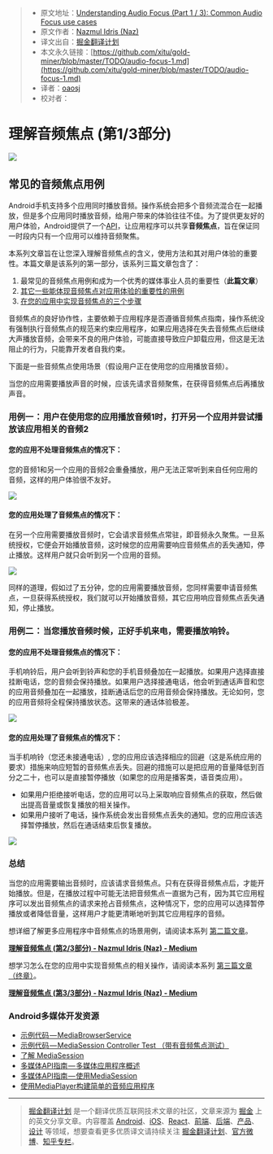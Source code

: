 > * 原文地址：[Understanding Audio Focus (Part 1 / 3): Common Audio Focus use cases](https://medium.com/google-developers/audio-focus-1-6b32689e4380)
> * 原文作者：[Nazmul Idris (Naz)](https://medium.com/@nazmul?source=post_header_lockup)
> * 译文出自：[掘金翻译计划](https://github.com/xitu/gold-miner)
> * 本文永久链接：[https://github.com/xitu/gold-miner/blob/master/TODO/audio-focus-1.md](https://github.com/xitu/gold-miner/blob/master/TODO/audio-focus-1.md)
> * 译者：[oaosj](https://github.com/oaosj)
> * 校对者：

# 理解音频焦点 (第1/3部分)

![](https://cdn-images-1.medium.com/max/2000/1*2_mUAwAihjBYMszQCCL0Mw.png)

## 常见的音频焦点用例

Android手机支持多个应用同时播放音频。操作系统会把多个音频流混合在一起播放，但是多个应用同时播放音频，给用户带来的体验往往不佳。为了提供更友好的用户体验，Android提供了一个[API](https://developer.android.com/guide/topics/media-apps/audio-focus.html)，让应用程序可以共享**音频焦点**，旨在保证同一时段内只有一个应用可以维持音频聚焦。

本系列文章旨在让您深入理解音频焦点的含义，使用方法和其对用户体验的重要性。本篇文章是该系列的第一部分，该系列三篇文章包含了：

1.  最常见的音频焦点用例和成为一个优秀的媒体事业人员的重要性（**此篇文章**）
2.  [其它一些能体现音频焦点对应用体验的重要性的用例](https://medium.com/@nazmul/audio-focus-2-42244043863a)
3.  [在您的应用中实现音频焦点的三个步骤](https://medium.com/@nazmul/audio-focus-3-cdc09da9c122)

音频焦点的良好协作性，主要依赖于应用程序是否遵循音频焦点指南，操作系统没有强制执行音频焦点的规范来约束应用程序，如果应用选择在失去音频焦点后继续大声播放音频，会带来不良的用户体验，可能直接导致应户卸载应用，但这是无法阻止的行为，只能靠开发者自我约束。

下面是一些音频焦点使用场景（假设用户正在使用您的应用播放音频）。

当您的应用需要播放声音的时候，应该先请求音频聚焦，在获得音频焦点后再播放声音。

### 用例一 ： 用户在使用您的应用播放音频1时，打开另一个应用并尝试播放该应用相关的音频2

#### 您的应用不处理音频焦点的情况下：

您的音频1和另一个应用的音频2会重叠播放，用户无法正常听到来自任何应用的音频，这样的用户体验很不友好。

![](https://cdn-images-1.medium.com/max/800/1*zaIB6fKmwSwhm_UM3Yox_A.png)

#### **您的应用处理了音频焦点的情况下：**

在另一个应用需要播放音频时，它会请求音频焦点常驻，即音频永久聚焦。一旦系统授权，它便会开始播放音频，这时候您的应用需要响应音频焦点的丢失通知，停止播放。这样用户就只会听到另一个应用的音频。

![](https://cdn-images-1.medium.com/max/800/1*xk8Tio4_XxtmuoH9CK7qkQ.png)

同样的道理，假如过了五分钟，您的应用需要播放音频，您同样需要申请音频焦点，一旦获得系统授权，我们就可以开始播放音频，其它应用响应音频焦点丢失通知，停止播放。

### 用例二 ： 当您播放音频时候，正好手机来电，需要播放响铃。

#### **您的应用不处理音频焦点的情况下：**

手机响铃后，用户会听到铃声和您的手机音频叠加在一起播放。如果用户选择直接挂断电话，您的音频会保持播放。如果用户选择接通电话，他会听到通话声音和您的应用音频叠加在一起播放，挂断通话后您的应用音频会保持播放。无论如何，您的应用音频将全程保持播放状态。这带来的通话体验极差。

![](https://cdn-images-1.medium.com/max/1000/1*_HjTvrT4locQYp8LHIMVrA.png)

#### **您的应用处理了音频焦点的情况下：**

当手机响铃（您还未接通电话）, 您的应用应该选择相应的回避（这是系统应用的要求）措施来响应短暂的音频焦点丢失。回避的措施可以是把应用的音量降低到百分之二十，也可以是直接暂停播放（如果您的应用是播客类，语音类应用）。

*   如果用户拒绝接听电话，您的应用可以马上采取响应音频焦点的获取，然后做出提高音量或恢复播放的相关操作。
*   如果用户接听了电话，操作系统会发出音频焦点丢失的通知。您的应用应该选择暂停播放，然后在通话结束后恢复播放。

![](https://cdn-images-1.medium.com/max/1000/1*P1JDTh8I8XkDwXMPjGD2cg.png)

### 总结

当您的应用需要输出音频时，应该请求音频焦点。只有在获得音频焦点后，才能开始播放。但是，在播放过程中可能无法把音频焦点一直据为己有，因为其它应用程序可以发出音频焦点的请求来抢占音频焦点，这种情况下，您的应用可以选择暂停播放或者降低音量，这样用户才能更清晰地听到其它应用程序的音频。

想详细了解更多应用程序中音频焦点的场景用例，请阅读本系列 [第二篇文章](https://github.com/xitu/gold-miner/blob/master/TODO/audio-focus-2.md)。

[**理解音频焦点 (第2/3部分) - Nazmul Idris (Naz) - Medium**](https://github.com/xitu/gold-miner/blob/master/TODO/audio-focus-2.md)

想学习怎么在您的应用中实现音频焦点的相关操作，请阅读本系列 [第三篇文章（终章）](https://github.com/xitu/gold-miner/blob/master/TODO/audio-focus-3.md)。

[**理解音频焦点 (第3/3部分) - Nazmul Idris (Naz) - Medium**](https://github.com/xitu/gold-miner/blob/master/TODO/audio-focus-3.md)

### Android多媒体开发资源

*   [示例代码 — MediaBrowserService](https://github.com/googlesamples/android-MediaBrowserService)
*   [示例代码 — MediaSession Controller Test （带有音频焦点测试）](https://github.com/googlesamples/android-media-controller)
*   [了解 MediaSession](https://medium.com/google-developers/understanding-mediasession-part-1-3-e4d2725f18e4)
*   [多媒体API指南 — 多媒体应用程序概述](https://developer.android.com/guide/topics/media-apps/media-apps-overview.html)
*   [多媒体API指南 — 使用MediaSession](https://developer.android.com/guide/topics/media-apps/working-with-a-media-session.html)
*   [使用MediaPlayer构建简单的音频应用程序](https://medium.com/google-developers/building-a-simple-audio-app-in-android-part-1-3-c14d1a66e0f1)


---

> [掘金翻译计划](https://github.com/xitu/gold-miner) 是一个翻译优质互联网技术文章的社区，文章来源为 [掘金](https://juejin.im) 上的英文分享文章。内容覆盖 [Android](https://github.com/xitu/gold-miner#android)、[iOS](https://github.com/xitu/gold-miner#ios)、[React](https://github.com/xitu/gold-miner#react)、[前端](https://github.com/xitu/gold-miner#前端)、[后端](https://github.com/xitu/gold-miner#后端)、[产品](https://github.com/xitu/gold-miner#产品)、[设计](https://github.com/xitu/gold-miner#设计) 等领域，想要查看更多优质译文请持续关注 [掘金翻译计划](https://github.com/xitu/gold-miner)、[官方微博](http://weibo.com/juejinfanyi)、[知乎专栏](https://zhuanlan.zhihu.com/juejinfanyi)。
